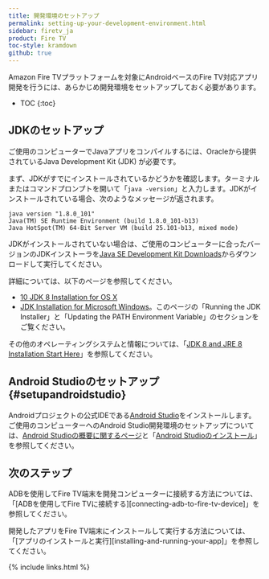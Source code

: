 ```yaml
---
title: 開発環境のセットアップ
permalink: setting-up-your-development-environment.html
sidebar: firetv_ja
product: Fire TV
toc-style: kramdown
github: true
---
```


Amazon Fire TVプラットフォームを対象にAndroidベースのFire TV対応アプリ開発を行うには、あらかじめ開発環境をセットアップしておく必要があります。

* TOC
{:toc}

## JDKのセットアップ

ご使用のコンピューターでJavaアプリをコンパイルするには、Oracleから提供されているJava Development Kit (JDK) が必要です。

まず、JDKがすでにインストールされているかどうかを確認します。ターミナルまたはコマンドプロンプトを開いて「`java -version`」と入力します。JDKがインストールされている場合、次のようなメッセージが返されます。

```
java version "1.8.0_101"
Java(TM) SE Runtime Environment (build 1.8.0_101-b13)
Java HotSpot(TM) 64-Bit Server VM (build 25.101-b13, mixed mode)
```

JDKがインストールされていない場合は、ご使用のコンピューターに合ったバージョンのJDKインストーラを[Java SE Development Kit Downloads](http://www.oracle.com/technetwork/java/javase/downloads/jdk8-downloads-2133151.html)からダウンロードして実行してください。

詳細については、以下のページを参照してください。

* [10 JDK 8 Installation for OS X](https://docs.oracle.com/javase/8/docs/technotes/guides/install/mac_jdk.html)
* [JDK Installation for Microsoft Windows](https://docs.oracle.com/javase/8/docs/technotes/guides/install/windows_jdk_install.html)。このページの「Running the JDK Installer」と「Updating the PATH Environment Variable」のセクションをご覧ください。

その他のオペレーティングシステムと情報については、「[JDK 8 and JRE 8 Installation Start Here](https://docs.oracle.com/javase/8/docs/technotes/guides/install/install_overview.html)」を参照してください。

## Android Studioのセットアップ {#setupandroidstudio}

Androidプロジェクトの公式IDEである[Android Studio](https://developer.android.com/studio/index.html)をインストールします。ご使用のコンピューターへのAndroid Studio開発環境のセットアップについては、[Android Studioの概要に関するページ](https://developer.android.com/sdk/installing/studio.html)と「[Android Studioのインストール](https://developer.android.com/sdk/installing/index.html)」を参照してください。

## 次のステップ

ADBを使用してFire TV端末を開発コンピューターに接続する方法については、「[ADBを使用してFire TVに接続する][connecting-adb-to-fire-tv-device]」を参照してください。

開発したアプリをFire TV端末にインストールして実行する方法については、「[アプリのインストールと実行][installing-and-running-your-app]」を参照してください。

{% include links.html %}

